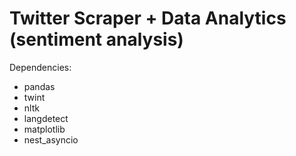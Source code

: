 # Twitter Scraper + Data Analytics (sentiment analysis)

Dependencies:
- pandas
- twint
- nltk
- langdetect
- matplotlib
- nest_asyncio
